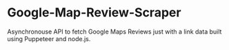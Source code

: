 # Google-Map-Review-Scraper
Asynchronouse API to fetch Google Maps Reviews just with a link data built using Puppeteer and node.js.
